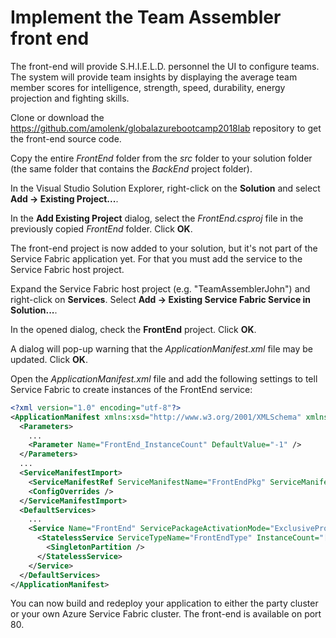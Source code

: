 # Implement the Team Assembler front end

The front-end will provide S.H.I.E.L.D. personnel the UI to configure teams.
The system will provide team insights by displaying the average team member scores for intelligence, strength, speed, durability, energy projection and fighting skills.

Clone or download the https://github.com/amolenk/globalazurebootcamp2018lab repository to get the front-end source code.

Copy the entire *FrontEnd* folder from the *src* folder to your solution folder (the same folder that contains the *BackEnd* project folder).

In the Visual Studio Solution Explorer, right-click on the **Solution** and select **Add -> Existing Project...**.

In the **Add Existing Project** dialog, select the *FrontEnd.csproj* file in the previously copied *FrontEnd* folder. Click **OK**.

The front-end project is now added to your solution, but it's not part of the Service Fabric application yet. For that you must add the service to the Service Fabric host project.

Expand the Service Fabric host project (e.g. "TeamAssemblerJohn") and right-click on **Services**. Select **Add -> Existing Service Fabric Service in Solution...**.

In the opened dialog, check the **FrontEnd** project. Click **OK**.

A dialog will pop-up warning that the *ApplicationManifest.xml* file may be updated. Click **OK**.

Open the *ApplicationManifest.xml* file and add the following settings to tell Service Fabric to create instances of the FrontEnd service:

```xml
<?xml version="1.0" encoding="utf-8"?>
<ApplicationManifest xmlns:xsd="http://www.w3.org/2001/XMLSchema" xmlns:xsi="http://www.w3.org/2001/XMLSchema-instance" ApplicationTypeName="TestWhateverType" ApplicationTypeVersion="1.0.0" xmlns="http://schemas.microsoft.com/2011/01/fabric">
  <Parameters>
    ...
    <Parameter Name="FrontEnd_InstanceCount" DefaultValue="-1" />
  </Parameters>
  ...
  <ServiceManifestImport>
    <ServiceManifestRef ServiceManifestName="FrontEndPkg" ServiceManifestVersion="1.0.0" />
    <ConfigOverrides />
  </ServiceManifestImport>
  <DefaultServices>
    ...
    <Service Name="FrontEnd" ServicePackageActivationMode="ExclusiveProcess">
      <StatelessService ServiceTypeName="FrontEndType" InstanceCount="[FrontEnd_InstanceCount]">
        <SingletonPartition />
      </StatelessService>
    </Service>
  </DefaultServices>
</ApplicationManifest>
```

You can now build and redeploy your application to either the party cluster or your own Azure Service Fabric cluster. The front-end is available on port 80.

